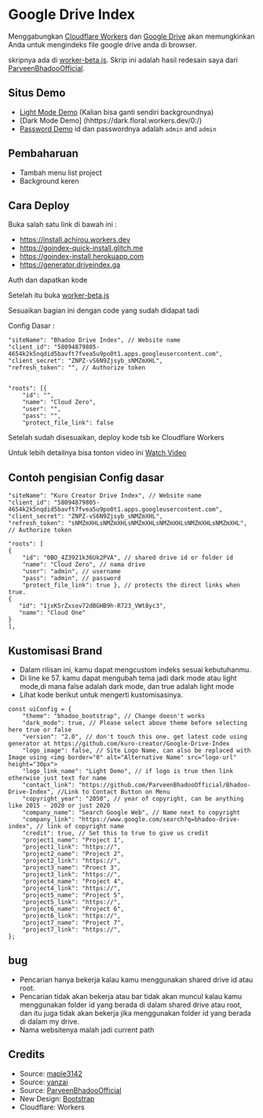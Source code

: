 # Google Drive Index

Menggabungkan [Cloudflare Workers](https://workers.cloudflare.com/) dan [Google Drive](https://www.google.com/drive/) akan memungkinkan Anda untuk mengindeks file google drive anda di browser.

skripnya ada di [worker-beta.js](https://github.com/kuro-creator/Google-Drive-Index/blob/main/worker/worker-beta.js). Skrip ini adalah hasil redesain saya dari [ParveenBhadooOfficial](https://github.com/ParveenBhadooOfficial/Google-Drive-Index).

## Situs Demo

* [Light Mode Demo](https://light.floral.workers.dev/0:/) (Kalian bisa ganti sendiri backgroundnya)
* [Dark Mode Demo] (hhttps://dark.floral.workers.dev/0:/)
* [Password Demo](https://pass.floral.workers.dev/0:/) id dan passwordnya adalah `admin` and `admin`

## Pembaharuan
* Tambah menu list project
* Background keren

## Cara Deploy
Buka salah satu link di bawah ini :

- https://install.achirou.workers.dev
- https://goindex-quick-install.glitch.me
- https://goindex-install.herokuapp.com
- https://generator.driveindex.ga

Auth dan dapatkan kode

Setelah itu buka [worker-beta.js](https://github.com/kuro-creator/Google-Drive-Index/blob/main/worker/worker-beta.js)

Sesuaikan bagian ini dengan code yang sudah didapat tadi

Config Dasar :

	"siteName": "Bhadoo Drive Index", // Website name
	"client_id": "58094879805-4654k2k5nqdid5bavft7fvea5u9po0t1.apps.googleusercontent.com",
	"client_secret": "ZNPZ-vS6N9Zjsyb_sNMZmXHL",
	"refresh_token": "", // Authorize token
  
  
  	"roots": [{
		"id": "",
		"name": "Cloud Zero",
		"user": "",
		"pass": "",
		"protect_file_link": false
    
Setelah sudah disesuaikan, deploy kode tsb ke Cloudflare Workers

Untuk lebih detailnya bisa tonton video ini [Watch Video](https://www.youtube.com/watch?v=8WMddzVX1Dw&feature=youtu.be)

## Contoh pengisian Config dasar

	"siteName": "Kuro Creator Drive Index", // Website name
	"client_id": "58094879805-4654k2k5nqdid5bavft7fvea5u9po0t1.apps.googleusercontent.com",
	"client_secret": "ZNPZ-vS6N9Zjsyb_sNMZmXHL",
	"refresh_token": "sNMZmXHLsNMZmXHLsNMZmXHLsNMZmXHLsNMZmXHLsNMZmXHL", // Authorize token

````
"roots": [
{
	"id": "0BO_4Z3921k36Uk2PVA", // shared drive id or folder id
	"name": "Cloud Zero", // nama drive
	"user": "admin", // username
	"pass": "admin", // password
	"protect_file_link": true }, // protects the direct links when true.
{
   "id": "1jxK5rZxsov72dBGHB9h-R723_VWt8yc3",
   "name": "Cloud One"
}
],
````

## Kustomisasi Brand

* Dalam rilisan ini, kamu dapat mengcustom indeks sesuai kebutuhanmu.
* Di line ke 57. kamu dapat mengubah tema jadi dark mode atau light mode,di mana false adalah dark mode, dan true adalah light mode
* Lihat kode berikut untuk mengerti kustomisasinya.
````
const uiConfig = {
	"theme": "bhadoo_bootstrap", // Change doesn't works
	"dark_mode": true, // Please select above theme before selecting here true or false
	"version": "2.0", // don't touch this one. get latest code using generator at https://github.com/kuro-creator/Google-Drive-Index
	"logo_image": false, // Site Logo Name, can also be replaced with Image using <img border="0" alt="Alternative Name" src="logo-url" height="30px">
	"logo_link_name": "Light Demo", // if logo is true then link otherwise just text for name
	"contact_link": "https://github.com/ParveenBhadooOfficial/Bhadoo-Drive-Index", //Link to Contact Button on Menu
	"copyright_year": "2050", // year of copyright, can be anything like 2015 - 2020 or just 2020
	"company_name": "Search Google Web", // Name next to copyright
	"company_link": "https://www.google.com/search?q=bhadoo-drive-index", // link of copyright name
	"credit": true, // Set this to true to give us credit
  	"project1_name": "Project 1",
  	"project1_link": "https://",
  	"project2_name": "Project 2",
  	"project2_link": "https://",
  	"project3_name": "Proect 3",
  	"project3_link": "https://",
  	"project4_name": "Project 4",
  	"project4_link": "https://",
  	"project5_name": "Project 5",
  	"project5_link": "https://",
  	"project6_name": "Project 6",
  	"project6_link": "https://",
  	"project7_name": "Project 7",
  	"project7_link": "https://",
};
````

## bug

* Pencarian hanya bekerja kalau kamu menggunakan shared drive id atau root.
* Pencarian tidak akan bekerja atau bar tidak akan muncul kalau kamu menggunakan folder id yang berada di dalam shared drive atau root, dan itu juga tidak akan bekerja jika menggunakan folder id yang berada di dalam my drive.
* Nama websitenya malah jadi current path


## Credits

* Source: [maple3142](https://github.com/maple3142/GDIndex)
* Source: [yanzai](https://github.com/yanzai/goindex)
* Source: [ParveenBhadooOfficial](https://github.com/ParveenBhadooOfficial/Google-Drive-Index)
* New Design: [Bootstrap](https://getbootstrap.com)
* Cloudflare: Workers
